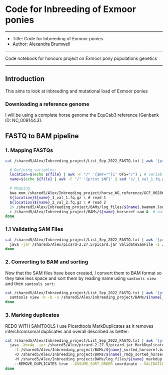 # Code for Inbreeding of Exmoor ponies

---
* Title: Code for Inbreeding of Exmoor ponies
* Author: Alexandra Brumwell
---

Code notebook for honours project on Exmoor pony populations genetics

--------------------------------------------------------------------------------------------
## Introduction
This aims to look at inbreeding and mutational load of Exmoor ponies

### Downloading a reference genome
I will be using a complete horse genome the EquCab3 reference (Genbank ID: NC_009144.3).


## FASTQ to BAM pipeline

### 1. Mapping FASTQs
```bash
cat /shared5/Alex/Inbreeding_project/List_Sep_2022_FASTQ.txt | awk '{print $2}' | while read file ; do

  # Defining variables:
  location=$(echo ${file} | awk -F "/" '{$NF=""}1' OFS="/") ; # variable of file path
  name=$(echo ${file} | awk -F "/" '{print $NF}' | sed 's/_1_val_1.fq.gz//'); # variable of sample name

  # Mapping
  bwa mem /shared5/Alex/Inbreeding_project/horse_WG_reference/GCF_002863925.1_EquCab3.0_genomic.fna \ # reference genome in fasta format
  ${location}${name}_1_val_1.fq.gz \ # read 1
  ${location}${name}_2_val_2.fq.gz \ # read 2
  2> /shared5/Alex/Inbreeding_project/BAMs/log_files/${name}.bwamem.log \ # creates a log file containing errors
  > /shared5/Alex/Inbreeding_project/BAMs/${name}_horseref.sam &  # output file location and name
done
```

### 1.1 Validating SAM Files
```bash
cat /shared5/Alex/Inbreeding_project/List_Sep_2022_FASTQ.txt | awk '{print $1}' | while read name ; do
  java -jar /shared5/Alex/picard-2.27.5/picard.jar ValidateSamFile -I /shared5/Alex/Inbreeding_project/BAMs/${name}*sam -O  /shared5/Alex/Inbreeding_project/BAMs/${name}_sam_horseref_validate.txt --MODE SUMMARY -R /shared5/Alex/Inbreeding_project/horse_WG_reference/GCF_002863925.1_EquCab3.0_genomic.fna &
done
```



### 2. Converting to BAM and sorting
Now that the SAM files have been created, I convert them to BAM format so they take less space and sort them by reading name using `samtools view` and then `samtools sort`:

```bash
cat /shared5/Alex/Inbreeding_project/List_Sep_2022_FASTQ.txt | awk '{print $1}' | while read name ; do
  samtools view -h -b -u /shared5/Alex/Inbreeding_project/BAMs/${name}_horseref.sam |  samtools sort -o /shared5/Alex/Inbreeding_project/BAMs/${name}_sorted_horseref.bam &
done
```



### 3. Marking duplicates
REDO WITH SAMTOOLS
I use Picardtools MarkDuplicates as it removes interchromsomal duplicates and overall described as better:
```bash
cat /shared5/Alex/Inbreeding_project/List_Sep_2022_FASTQ.txt | awk '{print $1}' | while read name ; do
  java -Xmx4g -jar /shared5/Alex/picard-2.27.5/picard.jar MarkDuplicates  \
    -I /shared5/Alex/Inbreeding_project/BAMs/${name}_sorted_horseref.bam \ # input file
    -O /shared5/Alex/Inbreeding_project/BAMs/${name}_rmdp_sorted_horseref.bam \ #output file
    -M /shared5/Alex/Inbreeding_project/BAMs/log_files/${name}_markdup_metrics.txt \ # text file with marked_dup_metrics
    --REMOVE_DUPLICATES true --ASSUME_SORT_ORDER coordinate --VALIDATION_STRINGENCY SILENT & \
done
```
